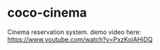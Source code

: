 # coco-cinema
Cinema reservation system.
demo video here: https://www.youtube.com/watch?v=PxzKoiAHjDQ 
